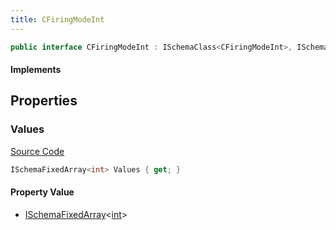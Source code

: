 ```yaml
---
title: CFiringModeInt
---
```


```csharp
public interface CFiringModeInt : ISchemaClass<CFiringModeInt>, ISchemaField, ISchemaClass, INativeHandle
```

#### Implements

## Properties

### Values

[Source Code](https://github.com/swiftly-solution/swiftlys2/blob/main/managed/src/SwiftlyS2.Generated/Schemas/Interfaces/CFiringModeInt.cs#L17)

```csharp
ISchemaFixedArray<int> Values { get; }
```

#### Property Value

- [ISchemaFixedArray](/docs/api/shared/schemas/ischemafixedarray-1)<[int](https://learn.microsoft.com/dotnet/api/system.int32)>

